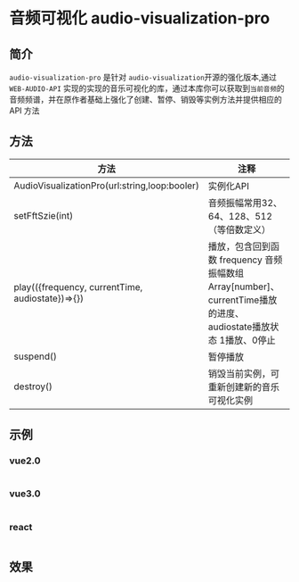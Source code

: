 # 音频可视化 audio-visualization-pro

## 简介

`audio-visualization-pro` 是针对 `audio-visualization`开源的强化版本,通过 `WEB-AUDIO-API` 实现的实现的音乐可视化的库，通过本库你可以获取到`当前音频`的音频频谱，并在原作者基础上强化了创建、暂停、销毁等实例方法并提供相应的 API 方法

## 方法

| 方法                                             | 注释                                                         |
| ------------------------------------------------ | ------------------------------------------------------------ |
| AudioVisualizationPro(url:string,loop:booler)    | 实例化API                                                    |
| setFftSzie(int)                                  | 音频振幅常用32、64、128、512（等倍数定义）                   |
| play(({frequency, currentTime, audiostate})=>{}) | 播放，包含回到函数 frequency 音频振幅数组 Array[number]、currentTime播放的进度、audiostate播放状态 1播放、0停止 |
| suspend()                                        | 暂停播放                                                     |
| destroy()                                        | 销毁当前实例，可重新创建新的音乐可视化实例                   |

## 示例

### vue2.0 

```vue

```

### vue3.0

```vue

```

### react

```tsx

```

## 效果

